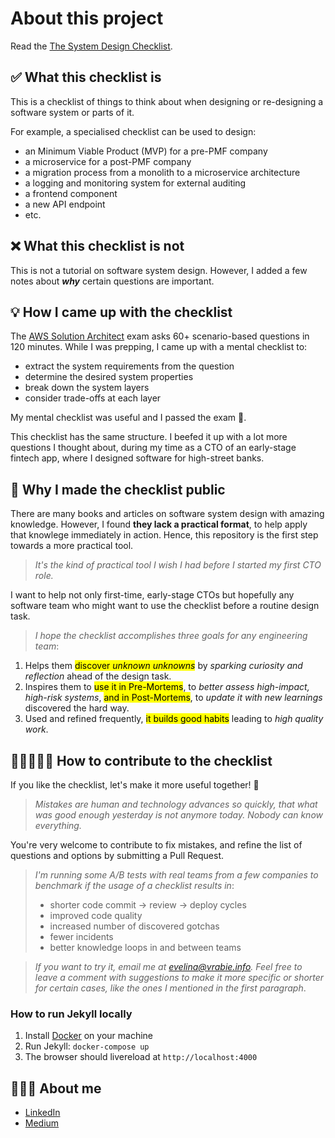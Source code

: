 # About this project

Read the [The System Design Checklist](https://evelyne24.github.io/system-design-checklist/).


## ✅ What this checklist is

This is a checklist of things to think about when designing or re-designing a software system or parts of it.

For example, a specialised checklist can be used to design:

- an Minimum Viable Product (MVP) for a pre-PMF company
- a microservice for a post-PMF company
- a migration process from a monolith to a microservice architecture
- a logging and monitoring system for external auditing
- a frontend component
- a new API endpoint
- etc.

## ❌ What this checklist is not

This is not a tutorial on software system design. However, I added a few notes about _**why**_ certain questions are important. 

## 💡 How I came up with the checklist

The [AWS Solution Architect](https://aws.amazon.com/certification/certified-solutions-architect-associate/) exam asks 60+ scenario-based questions in 120 minutes. While I was prepping, I came up with a mental checklist to:

- extract the system requirements from the question
- determine the desired system properties
- break down the system layers
- consider trade-offs at each layer

My mental checklist was useful and I passed the exam 🙌.

This checklist has the same structure. I beefed it up with a lot more questions I thought about, during my time as a CTO of an early-stage fintech app, where I designed software for high-street banks.

## 👀 Why I made the checklist public

There are many books and articles on software system design with amazing knowledge. However, I found **they lack a practical format**, to help apply that knowlege immediately in action. Hence, this repository is the first step towards a more practical tool.

> _It's the kind of practical tool I wish I had before I started my first CTO role._

I want to help not only first-time, early-stage CTOs but hopefully any software team who might want to use the checklist before a routine design task.

> _I hope the checklist accomplishes three goals for any engineering team_:

1. Helps them <mark>discover <i>unknown unknowns</i></mark> by _sparking curiosity and reflection_ ahead of the design task.
2. Inspires them to <mark>use it in Pre-Mortems</mark>, to _better assess high-impact, high-risk systems_, <mark>and in Post-Mortems</mark>, to _update it with new learnings_ discovered the hard way.
3. Used and refined frequently, <mark>it builds good habits</mark> leading to _high quality work_.


## 🙋🏻‍♀️🙋🏾 How to contribute to the checklist

If you like the checklist, let's make it more useful together! 💪 

> _Mistakes are human and technology advances so quickly, that what was good enough yesterday is not anymore today. Nobody can know everything._ 

You're very welcome to contribute to fix mistakes, and refine the list of questions and options by submitting a Pull Request.

> _I'm running some A/B tests with real teams from a few companies to benchmark if the usage of a checklist results in_:
> - shorter code commit → review → deploy cycles
> - improved code quality
> - increased number of discovered gotchas 
> - fewer incidents
> - better knowledge loops in and between teams

> _If you want to try it, email me at evelina@vrabie.info. Feel free to leave a comment with suggestions to make it more specific or shorter for certain cases, like the ones I mentioned in the first paragraph_.

### How to run Jekyll locally

1. Install [Docker](https://www.docker.com/) on your machine
2. Run Jekyll: `docker-compose up`
3. The browser should livereload at `http://localhost:4000` 

## 👩🏻‍💻 About me

- [LinkedIn](https://www.linkedin.com/in/evelinavrabie/)
- [Medium](https://medium.com/jump-start)